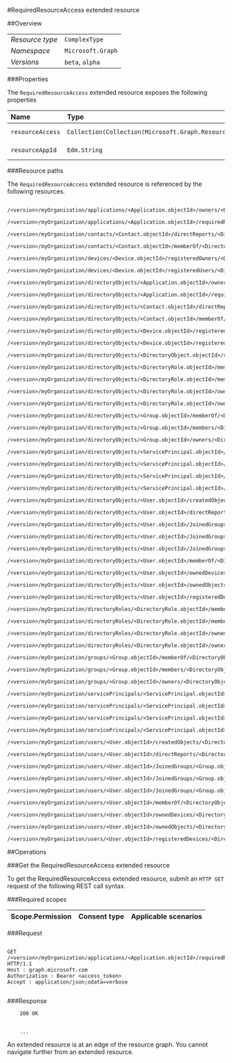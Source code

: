 #RequiredResourceAccess extended resource

 



##Overview

|  |  | 
| :-- | :-- | 
| _Resource type_ | `ComplexType` | 
| _Namespace_ | `Microsoft.Graph` | 
| _Versions_ | `beta`, `alpha` | 


###Properties

The `RequiredResourceAccess` extended resource exposes the following properties 

| Name | Type | Versions | Nullable | Unicode | Comments | 
| :-- | :-- | :-- | :-- | :-- | :-- | 
| `resourceAccess` | `Collection(Collection(Microsoft.Graph.ResourceAccess))` | `beta`, `alpha` | `false` | `n/a` |  | 
| `resourceAppId` | `Edm.String` | `beta`, `alpha` | `true` | `false` |  | 


###Resource paths

The `RequiredResourceAccess` extended resource is referenced by the following resources. 

```
	/<version>/myOrganization/applications/<Application.objectId>/owners/<DirectoryObject.objectId>/requiredResourceAccess
	/<version>/myOrganization/applications/<Application.objectId>/requiredResourceAccess
	/<version>/myOrganization/contacts/<Contact.objectId>/directReports/<DirectoryObject.objectId>/requiredResourceAccess
	/<version>/myOrganization/contacts/<Contact.objectId>/memberOf/<DirectoryObject.objectId>/requiredResourceAccess
	/<version>/myOrganization/devices/<Device.objectId>/registeredOwners/<DirectoryObject.objectId>/requiredResourceAccess
	/<version>/myOrganization/devices/<Device.objectId>/registeredUsers/<DirectoryObject.objectId>/requiredResourceAccess
	/<version>/myOrganization/directoryObjects/<Application.objectId>/owners/<DirectoryObject.objectId>/requiredResourceAccess
	/<version>/myOrganization/directoryObjects/<Application.objectId>/requiredResourceAccess
	/<version>/myOrganization/directoryObjects/<Contact.objectId>/directReports/<DirectoryObject.objectId>/requiredResourceAccess
	/<version>/myOrganization/directoryObjects/<Contact.objectId>/memberOf/<DirectoryObject.objectId>/requiredResourceAccess
	/<version>/myOrganization/directoryObjects/<Device.objectId>/registeredOwners/<DirectoryObject.objectId>/requiredResourceAccess
	/<version>/myOrganization/directoryObjects/<Device.objectId>/registeredUsers/<DirectoryObject.objectId>/requiredResourceAccess
	/<version>/myOrganization/directoryObjects/<DirectoryObject.objectId>/requiredResourceAccess
	/<version>/myOrganization/directoryObjects/<DirectoryRole.objectId>/memberOf/<DirectoryObject.objectId>/requiredResourceAccess
	/<version>/myOrganization/directoryObjects/<DirectoryRole.objectId>/members/<DirectoryObject.objectId>/requiredResourceAccess
	/<version>/myOrganization/directoryObjects/<DirectoryRole.objectId>/ownedObjects/<DirectoryObject.objectId>/requiredResourceAccess
	/<version>/myOrganization/directoryObjects/<DirectoryRole.objectId>/owners/<DirectoryObject.objectId>/requiredResourceAccess
	/<version>/myOrganization/directoryObjects/<Group.objectId>/memberOf/<DirectoryObject.objectId>/requiredResourceAccess
	/<version>/myOrganization/directoryObjects/<Group.objectId>/members/<DirectoryObject.objectId>/requiredResourceAccess
	/<version>/myOrganization/directoryObjects/<Group.objectId>/owners/<DirectoryObject.objectId>/requiredResourceAccess
	/<version>/myOrganization/directoryObjects/<ServicePrincipal.objectId>/createdObjects/<DirectoryObject.objectId>/requiredResourceAccess
	/<version>/myOrganization/directoryObjects/<ServicePrincipal.objectId>/memberOf/<DirectoryObject.objectId>/requiredResourceAccess
	/<version>/myOrganization/directoryObjects/<ServicePrincipal.objectId>/ownedObjects/<DirectoryObject.objectId>/requiredResourceAccess
	/<version>/myOrganization/directoryObjects/<ServicePrincipal.objectId>/owners/<DirectoryObject.objectId>/requiredResourceAccess
	/<version>/myOrganization/directoryObjects/<User.objectId>/createdObjects/<DirectoryObject.objectId>/requiredResourceAccess
	/<version>/myOrganization/directoryObjects/<User.objectId>/directReports/<DirectoryObject.objectId>/requiredResourceAccess
	/<version>/myOrganization/directoryObjects/<User.objectId>/JoinedGroups/<Group.objectId>/memberOf/<DirectoryObject.objectId>/requiredResourceAccess
	/<version>/myOrganization/directoryObjects/<User.objectId>/JoinedGroups/<Group.objectId>/members/<DirectoryObject.objectId>/requiredResourceAccess
	/<version>/myOrganization/directoryObjects/<User.objectId>/JoinedGroups/<Group.objectId>/owners/<DirectoryObject.objectId>/requiredResourceAccess
	/<version>/myOrganization/directoryObjects/<User.objectId>/memberOf/<DirectoryObject.objectId>/requiredResourceAccess
	/<version>/myOrganization/directoryObjects/<User.objectId>/ownedDevices/<DirectoryObject.objectId>/requiredResourceAccess
	/<version>/myOrganization/directoryObjects/<User.objectId>/ownedObjects/<DirectoryObject.objectId>/requiredResourceAccess
	/<version>/myOrganization/directoryObjects/<User.objectId>/registeredDevices/<DirectoryObject.objectId>/requiredResourceAccess
	/<version>/myOrganization/directoryRoles/<DirectoryRole.objectId>/memberOf/<DirectoryObject.objectId>/requiredResourceAccess
	/<version>/myOrganization/directoryRoles/<DirectoryRole.objectId>/members/<DirectoryObject.objectId>/requiredResourceAccess
	/<version>/myOrganization/directoryRoles/<DirectoryRole.objectId>/ownedObjects/<DirectoryObject.objectId>/requiredResourceAccess
	/<version>/myOrganization/directoryRoles/<DirectoryRole.objectId>/owners/<DirectoryObject.objectId>/requiredResourceAccess
	/<version>/myOrganization/groups/<Group.objectId>/memberOf/<DirectoryObject.objectId>/requiredResourceAccess
	/<version>/myOrganization/groups/<Group.objectId>/members/<DirectoryObject.objectId>/requiredResourceAccess
	/<version>/myOrganization/groups/<Group.objectId>/owners/<DirectoryObject.objectId>/requiredResourceAccess
	/<version>/myOrganization/servicePrincipals/<ServicePrincipal.objectId>/createdObjects/<DirectoryObject.objectId>/requiredResourceAccess
	/<version>/myOrganization/servicePrincipals/<ServicePrincipal.objectId>/memberOf/<DirectoryObject.objectId>/requiredResourceAccess
	/<version>/myOrganization/servicePrincipals/<ServicePrincipal.objectId>/ownedObjects/<DirectoryObject.objectId>/requiredResourceAccess
	/<version>/myOrganization/servicePrincipals/<ServicePrincipal.objectId>/owners/<DirectoryObject.objectId>/requiredResourceAccess
	/<version>/myOrganization/users/<User.objectId>/createdObjects/<DirectoryObject.objectId>/requiredResourceAccess
	/<version>/myOrganization/users/<User.objectId>/directReports/<DirectoryObject.objectId>/requiredResourceAccess
	/<version>/myOrganization/users/<User.objectId>/JoinedGroups/<Group.objectId>/memberOf/<DirectoryObject.objectId>/requiredResourceAccess
	/<version>/myOrganization/users/<User.objectId>/JoinedGroups/<Group.objectId>/members/<DirectoryObject.objectId>/requiredResourceAccess
	/<version>/myOrganization/users/<User.objectId>/JoinedGroups/<Group.objectId>/owners/<DirectoryObject.objectId>/requiredResourceAccess
	/<version>/myOrganization/users/<User.objectId>/memberOf/<DirectoryObject.objectId>/requiredResourceAccess
	/<version>/myOrganization/users/<User.objectId>/ownedDevices/<DirectoryObject.objectId>/requiredResourceAccess
	/<version>/myOrganization/users/<User.objectId>/ownedObjects/<DirectoryObject.objectId>/requiredResourceAccess
	/<version>/myOrganization/users/<User.objectId>/registeredDevices/<DirectoryObject.objectId>/requiredResourceAccess
```



##Operations

###Get the RequiredResourceAccess extended resource

To get the RequiredResourceAccess extended resource, submit an `HTTP GET` request of the following REST call syntax. 

###Required scopes

| Scope.Permission | Consent type | Applicable scenarios | 
| :-- | :-- | :-- | 
###Request

```
	
GET /<version>/myOrganization/applications/<Application.objectId>/requiredResourceAccess HTTP/1.1
Host : graph.microsoft.com
Authorization : Bearer <access_token>
Accept : application/json;odata=verbose


```

###Response

```
	200 OK


	...
```

An extended resource is at an edge of the resource graph. You cannot navigate further from an extended resource. 



<!-- {
"type": "#page.annotation",
"tocPath": "ComplexType/RequiredResourceAccess",
"section": "documentation"
} -->